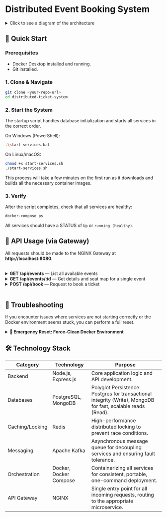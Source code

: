 
# Distributed Event Booking System

<details>
<summary>Click to see a diagram of the architecture</summary>

```mermaid
graph TD
    subgraph User Interaction
        A[User's Browser]
    end

    subgraph System Gateway
        B(NGINX API Gateway)
    end

    subgraph Write Path [Write Path - Fast & Resilient]
        C(Write API - Node.js)
        D(Apache Kafka - booking_requests)
        E(Worker - Node.js)
        F(Redis - Distributed Lock)
        G(PostgreSQL - Write DB)
    end

    subgraph Read Path [Read Path - Fast & Scalable]
        H(Read API - Node.js)
        I(MongoDB - Read DB)
    end

    subgraph Data Synchronization
        J(Data Sync Service)
    end

    A --> B
    B -- POST /api/book --> C
    C -- Publishes Request --> D
    D --> E
    E -- Acquires Lock --> F
    E -- Updates Ticket --> G
    
    B -- GET /api/events --> H
    H -- Queries Events --> I
    
    G -- Periodically Polled --> J
    J -- Updates Denormalized View --> I
```
</details>

## 🚀 Quick Start

### Prerequisites

- Docker Desktop installed and running.
- Git installed.

### 1. Clone & Navigate

```bash
git clone <your-repo-url>
cd distributed-ticket-system
```

### 2. Start the System

The startup script handles database initialization and starts all services in the correct order.

On Windows (PowerShell):

```bash
.\start-services.bat
```

On Linux/macOS:

```bash
chmod +x start-services.sh
./start-services.sh
```

This process will take a few minutes on the first run as it downloads and builds all the necessary container images.

### 3. Verify

After the script completes, check that all services are healthy:

```bash
docker-compose ps
```

All services should have a STATUS of `Up` or `running (healthy)`.

## 📡 API Usage (via Gateway)

All requests should be made to the NGINX Gateway at **http://localhost:8080**.

<br/>

<details>
<summary><strong>GET /api/events</strong> — List all available events</summary>

**Description:** Retrieves a summary of all events in the system. To keep the payload small and fast, this endpoint intentionally excludes the detailed seat map.

**Method:** GET

**URL:** `http://localhost:8080/api/events`

**Success Response (200 OK):**
```json
[
  {
    "_id": "68b485fddd8d6e30ae07e94b",
    "event_id": "concert123",
    "date": "2025-09-01T11:58:36.000Z",
    "name": "Event concert123"
  },
  {
    "_id": "68b485fddd8d6e30ae07e952",
    "event_id": "sports_event456",
    "date": "2025-09-01T11:58:36.000Z",
    "name": "Event sports_event456"
  }
]
```
</details>

<details>
<summary><strong>GET /api/events/:id</strong> — Get details and seat map for a single event</summary>

**Description:** Retrieves the full details for a specific event, including the real-time status of every seat.

**Method:** GET

**URL:** `http://localhost:8080/api/events/concert123`

**Success Response (200 OK):**
```json
{
  "_id": "68b485fddd8d6e30ae07e94b",
  "event_id": "concert123",
  "date": "2025-09-01T11:58:36.000Z",
  "name": "Event concert123",
  "seats": [
    { "seat_id": "A1", "status": "available", "user_id": null },
    { "seat_id": "A2", "status": "available", "user_id": null },
    { "seat_id": "A3", "status": "available", "user_id": null }
  ]
}
```
</details>

<details>
<summary><strong>POST /api/book</strong> — Request to book a ticket</summary>

**Description:** Submits an asynchronous request to book a specific seat. The system responds immediately and processes the booking in the background.

**Method:** POST

**URL:** `http://localhost:8080/api/book`

**Body:**
```json
{
  "userId": "user-123",
  "eventId": "concert123",
  "seatId": "A2"
}
```

**Success Response (202 Accepted):**
```json
{
  "message": "Booking request received and is being processed."
}
```
</details>

<br/>

## 🔧 Troubleshooting

If you encounter issues where services are not starting correctly or the Docker environment seems stuck, you can perform a full reset.

<details>
<summary><strong>🚨 Emergency Reset: Force-Clean Docker Environment</strong></summary>

**Warning:** These commands are destructive and will remove all containers, volumes (deleting your database data), and unused images on your system.

```bash
# Step 1: 
docker-compose down

# Step 2: flush db data
docker volume rm distributed-ticket-system_postgres_data
>> docker volume rm distributed-ticket-system_mongo_data

# Step 3: Forcefully stop all running containers
# This is useful if 'docker-compose down' hangs.
docker stop $(docker ps -aq)

# Step 4: Forcefully remove all containers (running or stopped)
docker rm $(docker ps -aq)

# Step 5: Prune the entire Docker system
# This removes all stopped containers, all networks, all volumes,
# all unused images, and all build cache.
docker system prune -a --volumes

# When prompted, type 'y' and press Enter

# Then re-run .\start-services.bat
```

After running these commands, your Docker environment will be completely clean, and you can run the startup script again.

</details>

## 🛠️ Technology Stack

| Category        | Technology                | Purpose                                                                 |
|-----------------|---------------------------|-------------------------------------------------------------------------|
| Backend         | Node.js, Express.js       | Core application logic and API development.                             |
| Databases       | PostgreSQL, MongoDB       | Polyglot Persistence: Postgres for transactional integrity (Write), MongoDB for fast, scalable reads (Read). |
| Caching/Locking | Redis                     | High-performance distributed locking to prevent race conditions.        |
| Messaging       | Apache Kafka              | Asynchronous message queue for decoupling services and ensuring fault tolerance. |
| Orchestration   | Docker, Docker Compose    | Containerizing all services for consistent, portable, one-command deployment. |
| API Gateway     | NGINX                     | Single entry point for all incoming requests, routing to the appropriate microservice. |

